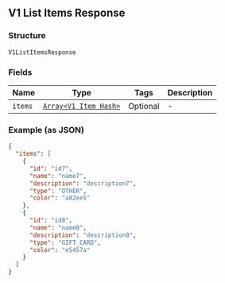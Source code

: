## V1 List Items Response

### Structure

`V1ListItemsResponse`

### Fields

| Name | Type | Tags | Description |
|  --- | --- | --- | --- |
| `items` | [`Array<V1 Item Hash>`](/doc/models/v1-item.md) | Optional | - |

### Example (as JSON)

```json
{
  "items": [
    {
      "id": "id7",
      "name": "name7",
      "description": "description7",
      "type": "OTHER",
      "color": "a82ee5"
    },
    {
      "id": "id8",
      "name": "name8",
      "description": "description8",
      "type": "GIFT_CARD",
      "color": "e5457a"
    }
  ]
}
```

